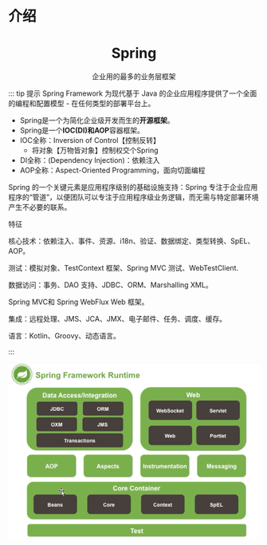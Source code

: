 # 介绍

<h1 align="center">Spring</h1>

<p align="center">企业用的最多的业务层框架</p>

::: tip 提示
Spring Framework 为现代基于 Java 的企业应用程序提供了一个全面的编程和配置模型 - 在任何类型的部署平台上。


- Spring是一个为简化企业级开发而生的**开源框架**。
- Spring是一个**IOC(DI)**和**AOP**容器框架。
- IOC全称：Inversion of Control【控制反转】
  - 将对象【万物皆对象】控制权交个Spring
- DI全称：(Dependency Injection)：依赖注入
- AOP全称：Aspect-Oriented Programming，面向切面编程


Spring 的一个关键元素是应用程序级别的基础设施支持：Spring 专注于企业应用程序的“管道”，以便团队可以专注于应用程序级业务逻辑，而无需与特定部署环境产生不必要的联系。

特征

核心技术：依赖注入、事件、资源、i18n、验证、数据绑定、类型转换、SpEL、AOP。

测试：模拟对象、TestContext 框架、Spring MVC 测试、WebTestClient.

数据访问：事务、DAO 支持、JDBC、ORM、Marshalling XML。

Spring MVC和 Spring WebFlux Web 框架。

集成：远程处理、JMS、JCA、JMX、电子邮件、任务、调度、缓存。

语言：Kotlin、Groovy、动态语言。

:::

![image.png](./assets/1672885306519-image.png)
